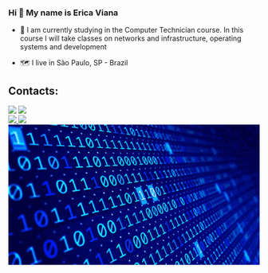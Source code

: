 ### Hi 👋 My name is Erica Viana

- 🌱 I am currently studying in the Computer Technician course. In this course I will take classes on networks and infrastructure, operating systems and development

- 🗺 I live in São Paulo, SP - Brazil

## Contacts:

<div>
<a href = "mailto: erica.viana.soares@gmail.com"><img loading="lazy" src="https://img.shields.io/badge/Gmail-D14836?style=for-the-badge&logo=gmail&logoColor=white" target="_blank"></a> <a href="https://www.linkedin.com/in/erica-viana-soares/" target="_blank"><img loading="lazy" src="https://img.shields.io/badge/-LinkedIn-%230077B5?style=for-the-badge&logo=linkedin&logoColor=white" target="_blank"></a> </div>

<div> <a href="https://github.com/ericaviana12">
<a href="https://github-readme-activity-graph.vercel.app/graph?ericaviana12={ericaviana12}"> <img loading="lazy" height="180em" src="https://github-readme-stats.vercel.app/api/top-langs/?username=ericaviana12&layout=compact&langs_count=7&theme=dracula"/> <img loading="lazy" height="180em" src="https://github-readme-stats.vercel.app/api?username=ericaviana12&show_icons=true&theme=dracula&include_all_commits=true&count_private=true"/> </div>

<img src="https://github.com/ericaviana12/ericaviana12/blob/main/coding.gif">
